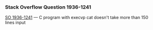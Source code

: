 ### Stack Overflow Question 1936-1241

[SO 1936-1241](http://stackoverflow.com/q/19361241) &mdash;
C program with execvp cat doesn&#39;t take more than 150 lines input
